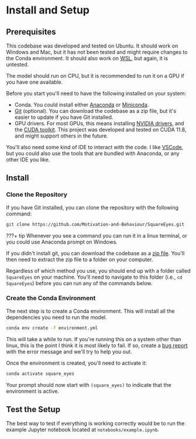 # Install and Setup

## Prerequisites

This codebase was developed and tested on Ubuntu.
It should work on Windows and Mac, but it has not been tested and might require changes to the Conda environment.
It should also work on [WSL](https://learn.microsoft.com/en-us/windows/wsl/about), but again, it is untested.

The model should run on CPU, but it is recommended to run it on a GPU if you have one available.

Before you start you'll need to have the following installed on your system:

* Conda.
  You could install either [Anaconda](https://www.anaconda.com/) or [Miniconda](https://docs.conda.io/en/latest/miniconda.html).
* [Git](https://git-scm.com/) (optional).
  You can download the codebase as a zip file, but it's easier to update if you have Git installed.
* GPU drivers.
  For most GPUs, this means installing [NVIDIA drivers](https://www.nvidia.com/Download/index.aspx), and the [CUDA toolkit](https://developer.nvidia.com/cuda-toolkit).
  This project was developed and tested on CUDA 11.8, and might support others in the future.

You'll also need some kind of IDE to interact with the code.
I like [VSCode](https://code.visualstudio.com/), but you could also use the tools that are bundled with Anaconda, or any other IDE you like.

## Install

### Clone the Repository

If you have Git installed, you can clone the repository with the following command:

```bash
git clone https://github.com/Motivation-and-Behaviour/SquareEyes.git
```

???+ tip
    Whenever you see a command you can run it in a linux terminal, or you could use Anaconda prompt on Windows.

If you didn't install git, you can download the codebase as a [zip file](https://github.com/Motivation-and-Behaviour/SquareEyes/archive/refs/heads/master.zip).
You'll then need to extract the zip file to a folder on your computer.

Regardless of which method you use, you should end up with a folder called `SquareEyes` on your machine.
You'll need to navigate to this folder (i.e., `cd SquareEyes`) before you can run any of the commands below.

### Create the Conda Environment

The next step is to create a Conda environment.
This will install all the dependencies you need to run the model.

```bash
conda env create -f environment.yml
```

This will take a while to run.
If you're running this on a system other than linux, this is the point I think it is most likely to fail.
If so, create a [bug report](https://github.com/Motivation-and-Behaviour/SquareEyes/issues/new?assignees=&labels=bug&projects=&template=bug_report.md&title=) with the error message and we'll try to help you out.

Once the environment is created, you'll need to activate it:

```bash
conda activate square_eyes
```

Your prompt should now start with `(square_eyes)` to indicate that the environment is active.

## Test the Setup

The best way to test if everything is working correctly would be to run the example Jupyter notebook located at `notebooks/example.ipynb`.